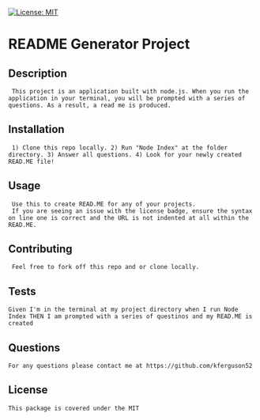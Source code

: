 
[![License: MIT](https://img.shields.io/badge/License-MIT-yellow.svg)](https://opensource.org/licenses/MIT)
    
  # README Generator Project
  ## Description
     This project is an application built with node.js. When you run the application in your terminal, you will be prompted with a series of questions. As a result, a read me is produced.
  ## Installation
     1) Clone this repo locally. 2) Run "Node Index" at the folder directory. 3) Answer all questions. 4) Look for your newly created READ.ME file!
  ## Usage
     Use this to create READ.ME for any of your projects. 
     If you are seeing an issue with the license badge, ensure the syntax on line one is correct and the URL is not indented at all within the READ.ME.
  ## Contributing
     Feel free to fork off this repo and or clone locally.
  ## Tests
    Given I'm in the terminal at my project directory when I run Node Index THEN I am prompted with a series of questinos and my READ.ME is created
  ## Questions
    For any questions please contact me at https://github.com/kferguson52
  ## License
    This package is covered under the MIT
